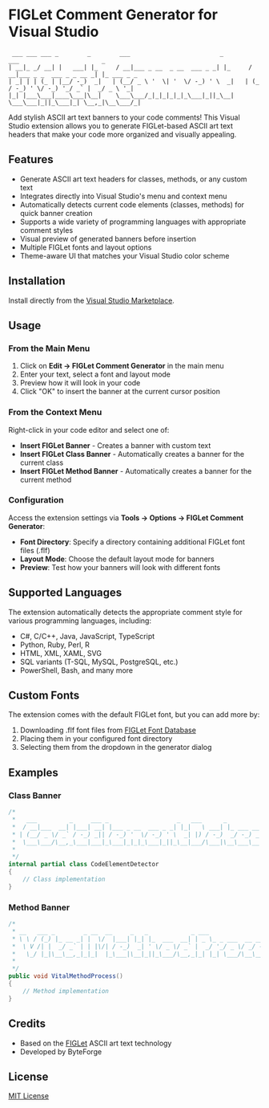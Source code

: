﻿# FIGLet Comment Generator for Visual Studio

```
 ___ ___ ___ _        _        ___                         _        ___                       _           
| __|_ _/ __| |   ___| |_     / __|___ _ __  _ __  ___ _ _| |_     / __|___ _ _  ___ _ _ __ _| |_ ___ _ _ 
| _| | | (_ | |__/ -_)  _|   | (__/ _ \ '  \| '  \/ -_) ' \  _|   | (_ / -_) ' \/ -_) '_/ _` |  _/ _ \ '_|
|_| |___\___|____\___|\__|    \___\___/_|_|_|_|_|_\___|_||_\__|    \___\___|_||_\___|_| \__,_|\__\___/_|  

```

Add stylish ASCII art text banners to your code comments! This Visual Studio extension allows you to generate FIGLet-based ASCII art text headers that make your code more organized and visually appealing.

## Features

* Generate ASCII art text headers for classes, methods, or any custom text
* Integrates directly into Visual Studio's menu and context menu
* Automatically detects current code elements (classes, methods) for quick banner creation
* Supports a wide variety of programming languages with appropriate comment styles
* Visual preview of generated banners before insertion
* Multiple FIGLet fonts and layout options
* Theme-aware UI that matches your Visual Studio color scheme

## Installation

Install directly from the [Visual Studio Marketplace](https://marketplace.visualstudio.com/items?itemName=PaulStSmith.FIGLetCommentGenerator).

## Usage

### From the Main Menu

1. Click on **Edit → FIGLet Comment Generator** in the main menu
2. Enter your text, select a font and layout mode
3. Preview how it will look in your code
4. Click "OK" to insert the banner at the current cursor position

### From the Context Menu

Right-click in your code editor and select one of:
* **Insert FIGLet Banner** - Creates a banner with custom text
* **Insert FIGLet Class Banner** - Automatically creates a banner for the current class
* **Insert FIGLet Method Banner** - Automatically creates a banner for the current method

### Configuration

Access the extension settings via **Tools → Options → FIGLet Comment Generator**:

* **Font Directory**: Specify a directory containing additional FIGLet font files (.flf)
* **Layout Mode**: Choose the default layout mode for banners
* **Preview**: Test how your banners will look with different fonts

## Supported Languages

The extension automatically detects the appropriate comment style for various programming languages, including:

* C#, C/C++, Java, JavaScript, TypeScript
* Python, Ruby, Perl, R
* HTML, XML, XAML, SVG
* SQL variants (T-SQL, MySQL, PostgreSQL, etc.)
* PowerShell, Bash, and many more

## Custom Fonts

The extension comes with the default FIGLet font, but you can add more by:

1. Downloading .flf font files from [FIGLet Font Database](http://www.figlet.org/fontdb.cgi)
2. Placing them in your configured font directory
3. Selecting them from the dropdown in the generator dialog

## Examples

### Class Banner
```csharp
/*
 *   ___         _     ___ _                   _   ___      _          _           
 *  / __|___  __| |___| __| |___ _ __  ___ _ _| |_|   \ ___| |_ ___ __| |_ ___ _ _ 
 * | (__/ _ \/ _` / -_) _|| / -_) '  \/ -_) ' \  _| |) / -_)  _/ -_) _|  _/ _ \ '_|
 *  \___\___/\__,_\___|___|_\___|_|_|_\___|_||_\__|___/\___|\__\___\__|\__\___/_|  
 *                                                                                 
 */
internal partial class CodeElementDetector
{
    // Class implementation
}
```

### Method Banner
```csharp
/*
 * __   ___ _        _ __  __     _   _            _ ___                       
 * \ \ / (_) |_ __ _| |  \/  |___| |_| |_  ___  __| | _ \_ _ ___  __ ___ ______
 *  \ V /| |  _/ _` | | |\/| / -_)  _| ' \/ _ \/ _` |  _/ '_/ _ \/ _/ -_)_-<_-<
 *   \_/ |_|\__\__,_|_|_|  |_\___|\__|_||_\___/\__,_|_| |_| \___/\__\___/__/__/
 *                                                                             
 */
public void VitalMethodProcess()
{
    // Method implementation
}
```

## Credits

* Based on the [FIGLet](http://www.figlet.org/) ASCII art text technology
* Developed by ByteForge

## License

[MIT License](LICENSE)